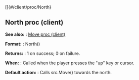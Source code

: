[]{#/client/proc/North}
  ## North proc (client)
  **See also:**
  :   [Move proc (client)](ref/client/proc/Move)
  <!-- -->
  **Format:**
  :   North()
  <!-- -->
  **Returns:**
  :   1 on success; 0 on failure.
  <!-- -->
  **When:**
  :   Called when the player presses the \"up\" key or cursor.
  <!-- -->
  **Default action:**
  :   Calls src.Move() towards the north.